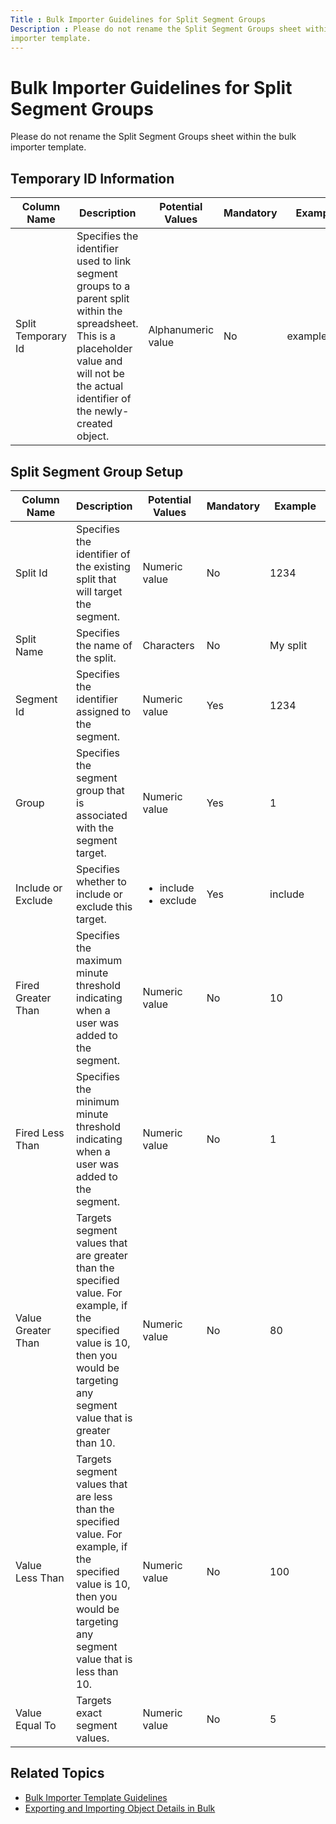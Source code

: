 ```yaml
---
Title : Bulk Importer Guidelines for Split Segment Groups
Description : Please do not rename the Split Segment Groups sheet within the bulk
importer template.
---
```



# Bulk Importer Guidelines for Split Segment Groups





Please do not rename the Split Segment Groups sheet within the bulk
importer template.




## Temporary ID Information



<table
id="bulk-uploader-guidelines-for-split-segment-groups__table_qtx_qsj_qmb"
class="table frame-all">
<colgroup>
<col style="width: 20%" />
<col style="width: 20%" />
<col style="width: 20%" />
<col style="width: 20%" />
<col style="width: 20%" />
</colgroup>
<thead class="thead">
<tr class="header row">
<th
id="bulk-uploader-guidelines-for-split-segment-groups__table_qtx_qsj_qmb__entry__1"
class="entry">Column Name</th>
<th
id="bulk-uploader-guidelines-for-split-segment-groups__table_qtx_qsj_qmb__entry__2"
class="entry">Description</th>
<th
id="bulk-uploader-guidelines-for-split-segment-groups__table_qtx_qsj_qmb__entry__3"
class="entry">Potential Values</th>
<th
id="bulk-uploader-guidelines-for-split-segment-groups__table_qtx_qsj_qmb__entry__4"
class="entry">Mandatory</th>
<th
id="bulk-uploader-guidelines-for-split-segment-groups__table_qtx_qsj_qmb__entry__5"
class="entry">Example</th>
</tr>
</thead>
<tbody class="tbody">
<tr class="odd row">
<td class="entry"
headers="bulk-uploader-guidelines-for-split-segment-groups__table_qtx_qsj_qmb__entry__1">Split
Temporary Id</td>
<td class="entry"
headers="bulk-uploader-guidelines-for-split-segment-groups__table_qtx_qsj_qmb__entry__2">Specifies
the identifier used to link segment groups to a parent split within the
spreadsheet. This is a placeholder value and will not be the actual
identifier of the newly-created object.</td>
<td class="entry"
headers="bulk-uploader-guidelines-for-split-segment-groups__table_qtx_qsj_qmb__entry__3">Alphanumeric
value</td>
<td class="entry"
headers="bulk-uploader-guidelines-for-split-segment-groups__table_qtx_qsj_qmb__entry__4">No</td>
<td class="entry"
headers="bulk-uploader-guidelines-for-split-segment-groups__table_qtx_qsj_qmb__entry__5">example123</td>
</tr>
</tbody>
</table>







## Split Segment Group Setup



<table
id="bulk-uploader-guidelines-for-split-segment-groups__table_sbc_pfz_jgb"
class="table frame-all">
<colgroup>
<col style="width: 20%" />
<col style="width: 20%" />
<col style="width: 20%" />
<col style="width: 20%" />
<col style="width: 20%" />
</colgroup>
<thead class="thead">
<tr class="header row">
<th
id="bulk-uploader-guidelines-for-split-segment-groups__table_sbc_pfz_jgb__entry__1"
class="entry">Column Name</th>
<th
id="bulk-uploader-guidelines-for-split-segment-groups__table_sbc_pfz_jgb__entry__2"
class="entry">Description</th>
<th
id="bulk-uploader-guidelines-for-split-segment-groups__table_sbc_pfz_jgb__entry__3"
class="entry">Potential Values</th>
<th
id="bulk-uploader-guidelines-for-split-segment-groups__table_sbc_pfz_jgb__entry__4"
class="entry">Mandatory</th>
<th
id="bulk-uploader-guidelines-for-split-segment-groups__table_sbc_pfz_jgb__entry__5"
class="entry">Example</th>
</tr>
</thead>
<tbody class="tbody">
<tr class="odd row">
<td class="entry"
headers="bulk-uploader-guidelines-for-split-segment-groups__table_sbc_pfz_jgb__entry__1">Split
Id</td>
<td class="entry"
headers="bulk-uploader-guidelines-for-split-segment-groups__table_sbc_pfz_jgb__entry__2">Specifies
the identifier of the existing split that will target the segment.</td>
<td class="entry"
headers="bulk-uploader-guidelines-for-split-segment-groups__table_sbc_pfz_jgb__entry__3">Numeric
value</td>
<td class="entry"
headers="bulk-uploader-guidelines-for-split-segment-groups__table_sbc_pfz_jgb__entry__4">No</td>
<td class="entry"
headers="bulk-uploader-guidelines-for-split-segment-groups__table_sbc_pfz_jgb__entry__5">1234</td>
</tr>
<tr class="even row">
<td class="entry"
headers="bulk-uploader-guidelines-for-split-segment-groups__table_sbc_pfz_jgb__entry__1">Split
Name</td>
<td class="entry"
headers="bulk-uploader-guidelines-for-split-segment-groups__table_sbc_pfz_jgb__entry__2">Specifies
the name of the split.</td>
<td class="entry"
headers="bulk-uploader-guidelines-for-split-segment-groups__table_sbc_pfz_jgb__entry__3">Characters</td>
<td class="entry"
headers="bulk-uploader-guidelines-for-split-segment-groups__table_sbc_pfz_jgb__entry__4">No</td>
<td class="entry"
headers="bulk-uploader-guidelines-for-split-segment-groups__table_sbc_pfz_jgb__entry__5">My
split</td>
</tr>
<tr class="odd row">
<td class="entry"
headers="bulk-uploader-guidelines-for-split-segment-groups__table_sbc_pfz_jgb__entry__1">Segment
Id</td>
<td class="entry"
headers="bulk-uploader-guidelines-for-split-segment-groups__table_sbc_pfz_jgb__entry__2">Specifies
the identifier assigned to the segment.</td>
<td class="entry"
headers="bulk-uploader-guidelines-for-split-segment-groups__table_sbc_pfz_jgb__entry__3">Numeric
value</td>
<td class="entry"
headers="bulk-uploader-guidelines-for-split-segment-groups__table_sbc_pfz_jgb__entry__4">Yes</td>
<td class="entry"
headers="bulk-uploader-guidelines-for-split-segment-groups__table_sbc_pfz_jgb__entry__5">1234</td>
</tr>
<tr class="even row">
<td class="entry"
headers="bulk-uploader-guidelines-for-split-segment-groups__table_sbc_pfz_jgb__entry__1">Group</td>
<td class="entry"
headers="bulk-uploader-guidelines-for-split-segment-groups__table_sbc_pfz_jgb__entry__2">Specifies
the segment group that is associated with the segment target.</td>
<td class="entry"
headers="bulk-uploader-guidelines-for-split-segment-groups__table_sbc_pfz_jgb__entry__3">Numeric
value</td>
<td class="entry"
headers="bulk-uploader-guidelines-for-split-segment-groups__table_sbc_pfz_jgb__entry__4">Yes</td>
<td class="entry"
headers="bulk-uploader-guidelines-for-split-segment-groups__table_sbc_pfz_jgb__entry__5">1</td>
</tr>
<tr class="odd row">
<td class="entry"
headers="bulk-uploader-guidelines-for-split-segment-groups__table_sbc_pfz_jgb__entry__1">Include
or Exclude</td>
<td class="entry"
headers="bulk-uploader-guidelines-for-split-segment-groups__table_sbc_pfz_jgb__entry__2">Specifies
whether to include or exclude this target.</td>
<td class="entry"
headers="bulk-uploader-guidelines-for-split-segment-groups__table_sbc_pfz_jgb__entry__3"><ul>
<li>include</li>
<li>exclude</li>
</ul></td>
<td class="entry"
headers="bulk-uploader-guidelines-for-split-segment-groups__table_sbc_pfz_jgb__entry__4">Yes</td>
<td class="entry"
headers="bulk-uploader-guidelines-for-split-segment-groups__table_sbc_pfz_jgb__entry__5">include</td>
</tr>
<tr class="even row">
<td class="entry"
headers="bulk-uploader-guidelines-for-split-segment-groups__table_sbc_pfz_jgb__entry__1">Fired
Greater Than</td>
<td class="entry"
headers="bulk-uploader-guidelines-for-split-segment-groups__table_sbc_pfz_jgb__entry__2">Specifies
the maximum minute threshold indicating when a user was added to the
segment.</td>
<td class="entry"
headers="bulk-uploader-guidelines-for-split-segment-groups__table_sbc_pfz_jgb__entry__3">Numeric
value</td>
<td class="entry"
headers="bulk-uploader-guidelines-for-split-segment-groups__table_sbc_pfz_jgb__entry__4">No</td>
<td class="entry"
headers="bulk-uploader-guidelines-for-split-segment-groups__table_sbc_pfz_jgb__entry__5">10</td>
</tr>
<tr class="odd row">
<td class="entry"
headers="bulk-uploader-guidelines-for-split-segment-groups__table_sbc_pfz_jgb__entry__1">Fired
Less Than</td>
<td class="entry"
headers="bulk-uploader-guidelines-for-split-segment-groups__table_sbc_pfz_jgb__entry__2">Specifies
the minimum minute threshold indicating when a user was added to the
segment.</td>
<td class="entry"
headers="bulk-uploader-guidelines-for-split-segment-groups__table_sbc_pfz_jgb__entry__3">Numeric
value</td>
<td class="entry"
headers="bulk-uploader-guidelines-for-split-segment-groups__table_sbc_pfz_jgb__entry__4">No</td>
<td class="entry"
headers="bulk-uploader-guidelines-for-split-segment-groups__table_sbc_pfz_jgb__entry__5">1</td>
</tr>
<tr class="even row">
<td class="entry"
headers="bulk-uploader-guidelines-for-split-segment-groups__table_sbc_pfz_jgb__entry__1">Value
Greater Than</td>
<td class="entry"
headers="bulk-uploader-guidelines-for-split-segment-groups__table_sbc_pfz_jgb__entry__2">Targets
segment values that are greater than the specified value. For example,
if the specified value is 10, then you would be targeting any segment
value that is greater than 10.</td>
<td class="entry"
headers="bulk-uploader-guidelines-for-split-segment-groups__table_sbc_pfz_jgb__entry__3">Numeric
value</td>
<td class="entry"
headers="bulk-uploader-guidelines-for-split-segment-groups__table_sbc_pfz_jgb__entry__4">No</td>
<td class="entry"
headers="bulk-uploader-guidelines-for-split-segment-groups__table_sbc_pfz_jgb__entry__5">80</td>
</tr>
<tr class="odd row">
<td class="entry"
headers="bulk-uploader-guidelines-for-split-segment-groups__table_sbc_pfz_jgb__entry__1">Value
Less Than</td>
<td class="entry"
headers="bulk-uploader-guidelines-for-split-segment-groups__table_sbc_pfz_jgb__entry__2">Targets
segment values that are less than the specified value. For example, if
the specified value is 10, then you would be targeting any segment value
that is less than 10.</td>
<td class="entry"
headers="bulk-uploader-guidelines-for-split-segment-groups__table_sbc_pfz_jgb__entry__3">Numeric
value</td>
<td class="entry"
headers="bulk-uploader-guidelines-for-split-segment-groups__table_sbc_pfz_jgb__entry__4">No</td>
<td class="entry"
headers="bulk-uploader-guidelines-for-split-segment-groups__table_sbc_pfz_jgb__entry__5">100</td>
</tr>
<tr class="even row">
<td class="entry"
headers="bulk-uploader-guidelines-for-split-segment-groups__table_sbc_pfz_jgb__entry__1">Value
Equal To</td>
<td class="entry"
headers="bulk-uploader-guidelines-for-split-segment-groups__table_sbc_pfz_jgb__entry__2">Targets
exact segment values.</td>
<td class="entry"
headers="bulk-uploader-guidelines-for-split-segment-groups__table_sbc_pfz_jgb__entry__3">Numeric
value</td>
<td class="entry"
headers="bulk-uploader-guidelines-for-split-segment-groups__table_sbc_pfz_jgb__entry__4">No</td>
<td class="entry"
headers="bulk-uploader-guidelines-for-split-segment-groups__table_sbc_pfz_jgb__entry__5">5</td>
</tr>
</tbody>
</table>



## Related Topics

- <a href="bulk-importer-template-guidelines.md" class="xref"
  title="You can use our bulk importer template guidelines to ensure that you&#39;re formatting each parameter correctly when adding data to the bulk importer template.">Bulk
  Importer Template Guidelines</a>
- <a href="exporting-and-importing-object-details-in-bulk.md"
  class="xref"
  title="Instead of creating or updating one object at a time, you can export and import details for multiple line items, creatives, segment groups, splits, and split segment groups simultaneously into the Insertion Orders and Line Items grids using one Excel file.">Exporting
  and Importing Object Details in Bulk</a>






